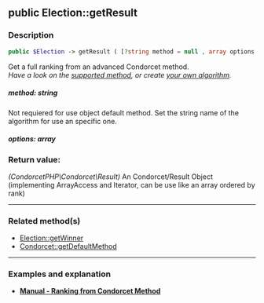 ## public Election::getResult

### Description    

```php
public $Election -> getResult ( [?string method = null , array options = []] ) : CondorcetPHP\Condorcet\Result
```

Get a full ranking from an advanced Condorcet method.    
*Have a look on the [supported method](https://github.com/julien-boudry/Condorcet/wiki/I-%23-Installation-%26-Basic-Configuration-%23-2.-Condorcet-Methods), or create [your own algorithm](https://github.com/julien-boudry/Condorcet/wiki/III-%23-C.-Extending-Condorcet-%23-1.-Add-your-own-ranking-algorithm).*
    

##### **method:** *string*   
Not requiered for use object default method. Set the string name of the algorithm for use an specific one.
    


##### **options:** *array*   
    


### Return value:   

*(CondorcetPHP\Condorcet\Result)* An Condorcet/Result Object (implementing ArrayAccess and Iterator, can be use like an array ordered by rank)


---------------------------------------

### Related method(s)      

* [Election::getWinner](../Election%20Class/public%20Election--getWinner.md)    
* [Condorcet::getDefaultMethod](../Condorcet%20Class/public%20Condorcet--getDefaultMethod.md)    

---------------------------------------

### Examples and explanation

* **[Manual - Ranking from Condorcet Method](https://github.com/julien-boudry/Condorcet/wiki/II-%23-C.-Result-%23-2.-Get-Ranking-from-Condorcet-advanced-Methods)**    
